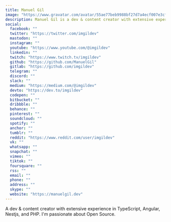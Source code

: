 ```yaml
---
title: Manuel Gil
image: "https://www.gravatar.com/avatar/55ae77beb9988bf27d7a4ecf007e3cf6?s=500"
description: Manuel Gil is a dev & content creator with extensive experience in TypeScript, Angular, Nestjs, and PHP. I'm passionate about Open Source.
social:
  facebook: ""
  twitter: "https://twitter.com/imgildev"
  mastodon: ""
  instagram: ""
  youtube: "https://www.youtube.com/@imgildev"
  linkedin: ""
  twitch: "https://www.twitch.tv/imgildev"
  github: "https://github.com/ManuelGil"
  gitlab: "https://github.com/imgildev"
  telegram: ""
  discord: ""
  slack: ""
  medium: "https://medium.com/@imgildev"
  devto: "https://dev.to/imgildev"
  codepen: ""
  bitbucket: ""
  dribbble: ""
  behance: ""
  pinterest: ""
  soundcloud: ""
  spotify: ""
  anchor: ""
  tumblr: ""
  reddit: "https://www.reddit.com/user/imgildev"
  vk: ""
  whatsapp: ""
  snapchat: ""
  vimeo: ""
  tiktok: ""
  foursquare: ""
  rss: ""
  email: ""
  phone: ""
  address: ""
  skype: ""
  website: "https://manuelgil.dev"
---
```


A dev & content creator with extensive experience in TypeScript, Angular, Nestjs, and PHP. I'm passionate about Open Source.
